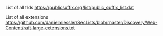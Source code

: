 List of all tlds
https://publicsuffix.org/list/public_suffix_list.dat

List of all extensions
https://github.com/danielmiessler/SecLists/blob/master/Discovery/Web-Content/raft-large-extensions.txt